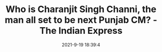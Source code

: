 ---
"title": "Who is Charanjit Singh Channi, the man all set to be next Punjab CM? - The Indian Express"
"date": "2021-9-19 18:39:4"
"feed_name": "GOOGLENEWSINDUSTRIAL"
"feed_website": "https://news.google.com/search?q=industrial%2Bincident&hl=en-US&gl=US&ceid=US:en"
"feed_rss": "https://news.google.com/rss/search?q=industrial%2Bincident&hl=en-US&gl=US&ceid=US:en"
"link": "https://indianexpress.com/article/cities/chandigarh/who-is-charanjit-singh-channi-next-punjab-cm-7519588/"
"file": "_posts/2021-1-1-e5e811fe33b591528b4924ac2e27024f3f601d25.md"
"accident": "0"
"drilling": "0"
"dead": "0"
"injured": "0"
---